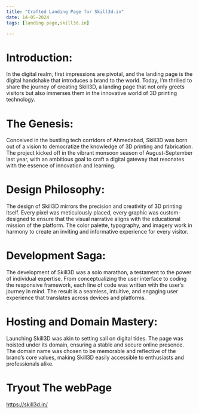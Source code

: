 ```yaml
---
title: "Crafted Landing Page for Skill3d.in"
date: 14-05-2024
tags: [landing page,skill3d.in]

---
```


# Introduction: 
In the digital realm, first impressions are pivotal, and the landing page is the digital handshake that introduces a brand to the world. Today, I’m thrilled to share the journey of creating Skill3D, a landing page that not only greets visitors but also immerses them in the innovative world of 3D printing technology.

# The Genesis: 
Conceived in the bustling tech corridors of Ahmedabad, Skill3D was born out of a vision to democratize the knowledge of 3D printing and fabrication. The project kicked off in the vibrant monsoon season of August-September last year, with an ambitious goal to craft a digital gateway that resonates with the essence of innovation and learning.

# Design Philosophy:
 The design of Skill3D mirrors the precision and creativity of 3D printing itself. Every pixel was meticulously placed, every graphic was custom-designed to ensure that the visual narrative aligns with the educational mission of the platform. The color palette, typography, and imagery work in harmony to create an inviting and informative experience for every visitor.

# Development Saga: 
The development of Skill3D was a solo marathon, a testament to the power of individual expertise. From conceptualizing the user interface to coding the responsive framework, each line of code was written with the user’s journey in mind. The result is a seamless, intuitive, and engaging user experience that translates across devices and platforms.

# Hosting and Domain Mastery: 
Launching Skill3D was akin to setting sail on digital tides. The page was hoisted under its domain, ensuring a stable and secure online presence. The domain name was chosen to be memorable and reflective of the brand’s core values, making Skill3D easily accessible to enthusiasts and professionals alike.

# Tryout The webPage

<a>https://skill3d.in/</a>